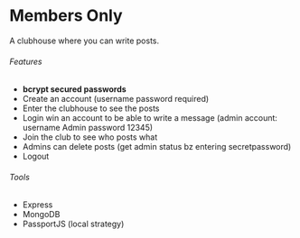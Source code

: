 # Members Only

A clubhouse where you can write posts.

###### Features
- **bcrypt secured passwords**
- Create an account (username password required)
- Enter the clubhouse to see the posts
- Login win an account to be able to write a message (admin account: username Admin password 12345)
- Join the club to see who posts what
- Admins can delete posts (get admin status bz entering secretpassword)
- Logout

###### Tools
- Express
- MongoDB
- PassportJS (local strategy)
